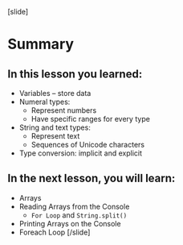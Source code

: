[slide]
# Summary

## In this lesson you learned:
  - Variables – store data
  - Numeral types: 
    - Represent numbers
    - Have specific ranges for every type
  - String and text types: 
    - Represent text
    - Sequences of Unicode characters
  - Type conversion: implicit and explicit

## In the next lesson, you will learn:
  - Arrays
  - Reading Arrays from the Console
    - `For Loop` and `String.split()`
  - Printing Arrays on the Console
  - Foreach Loop
[/slide]



